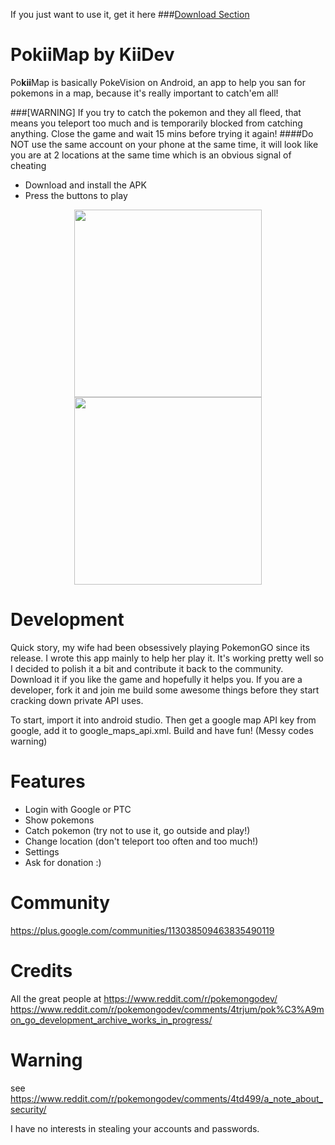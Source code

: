 If you just want to use it, get it here 
###[Download Section](https://github.com/kiideveloper/pokiimap/releases/latest)

# PokiiMap by KiiDev
Po**kii**Map is basically PokeVision on Android, an app to help you san for pokemons in a map, because it's really important to catch'em all!

###[WARNING] If you try to catch the pokemon and they all fleed, that means you teleport too much and is temporarily blocked from catching anything. Close the game and wait 15 mins before trying it again!
####Do NOT use the same account on your phone at the same time, it will look like you are at 2 locations at the same time which is an obvious signal of cheating

- Download and install the APK
- Press the buttons to play

<p align="center">
  <img src="https://github.com/kiideveloper/pokiimap/blob/master/screen2.png" width="300"/>
  <img src="https://github.com/kiideveloper/pokiimap/blob/master/screen1.png" width="300"/>
</p>


# Development
Quick story, my wife had been obsessively playing PokemonGO since its release. I wrote this app mainly to help her play it. It's working pretty well so I decided to polish it a bit and contribute it back to the community. Download it if you like the game and hopefully it helps you. If you are a developer, fork it and join me build some awesome things before they start cracking down private API uses. 

To start, import it into android studio. Then get a google map API key from google, add it to google_maps_api.xml. Build and have fun! (Messy codes warning)

# Features
- Login with Google or PTC
- Show pokemons
- Catch pokemon (try not to use it, go outside and play!)
- Change location (don't teleport too often and too much!)
- Settings
- Ask for donation :)

# Community
https://plus.google.com/communities/113038509463835490119

# Credits
All the great people at https://www.reddit.com/r/pokemongodev/
https://www.reddit.com/r/pokemongodev/comments/4trjum/pok%C3%A9mon_go_development_archive_works_in_progress/

# Warning
see https://www.reddit.com/r/pokemongodev/comments/4td499/a_note_about_security/

I have no interests in stealing your accounts and passwords. 
